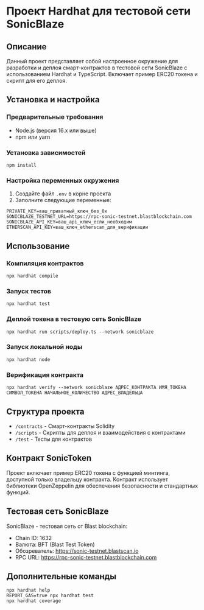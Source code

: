 # Проект Hardhat для тестовой сети SonicBlaze

## Описание

Данный проект представляет собой настроенное окружение для разработки и деплоя смарт-контрактов в тестовой сети SonicBlaze с использованием Hardhat и TypeScript. Включает пример ERC20 токена и скрипт для его деплоя.

## Установка и настройка

### Предварительные требования

- Node.js (версия 16.x или выше)
- npm или yarn

### Установка зависимостей

```shell
npm install
```

### Настройка переменных окружения

1. Создайте файл `.env` в корне проекта
2. Заполните следующие переменные:

```
PRIVATE_KEY=ваш_приватный_ключ_без_0x
SONICBLAZE_TESTNET_URL=https://rpc-sonic-testnet.blastblockchain.com
SONICBLAZE_API_KEY=ваш_api_ключ_если_необходим
ETHERSCAN_API_KEY=ваш_ключ_etherscan_для_верификации
```

## Использование

### Компиляция контрактов

```shell
npx hardhat compile
```

### Запуск тестов

```shell
npx hardhat test
```

### Деплой токена в тестовую сеть SonicBlaze

```shell
npx hardhat run scripts/deploy.ts --network sonicblaze
```

### Запуск локальной ноды

```shell
npx hardhat node
```

### Верификация контракта

```shell
npx hardhat verify --network sonicblaze АДРЕС_КОНТРАКТА ИМЯ_ТОКЕНА СИМВОЛ_ТОКЕНА НАЧАЛЬНОЕ_КОЛИЧЕСТВО АДРЕС_ВЛАДЕЛЬЦА
```

## Структура проекта

- `/contracts` - Смарт-контракты Solidity
- `/scripts` - Скрипты для деплоя и взаимодействия с контрактами
- `/test` - Тесты для контрактов

## Контракт SonicToken

Проект включает пример ERC20 токена с функцией минтинга, доступной только владельцу контракта. Контракт использует библиотеки OpenZeppelin для обеспечения безопасности и стандартных функций.

## Тестовая сеть SonicBlaze

SonicBlaze - тестовая сеть от Blast blockchain:
- Chain ID: 1632
- Валюта: BFT (Blast Test Token)
- Обозреватель: https://sonic-testnet.blastscan.io
- RPC URL: https://rpc-sonic-testnet.blastblockchain.com

## Дополнительные команды

```shell
npx hardhat help
REPORT_GAS=true npx hardhat test
npx hardhat coverage
```
